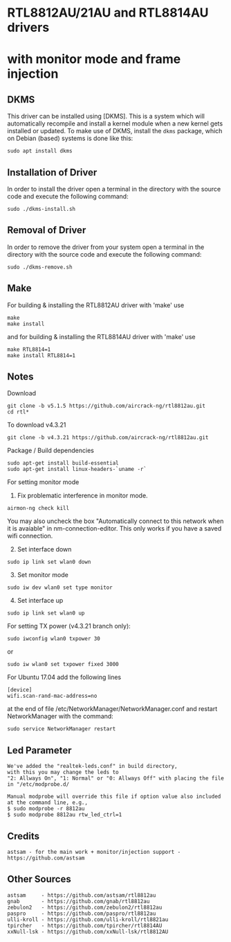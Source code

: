 # RTL8812AU/21AU and RTL8814AU drivers
# with monitor mode and frame injection


## DKMS
This driver can be installed using [DKMS]. This is a system which will automatically recompile and install a kernel module when a new kernel gets installed or updated. To make use of DKMS, install the `dkms` package, which on Debian (based) systems is done like this:
```
sudo apt install dkms
```

## Installation of Driver
In order to install the driver open a terminal in the directory with the source code and execute the following command:
```
sudo ./dkms-install.sh
```

## Removal of Driver
In order to remove the driver from your system open a terminal in the directory with the source code and execute the following command:
```
sudo ./dkms-remove.sh
```

## Make
For building & installing the RTL8812AU driver with 'make' use
```
make
make install
```
and for building & installing the RTL8814AU driver with 'make' use
```
make RTL8814=1
make install RTL8814=1
```

## Notes
Download
```
git clone -b v5.1.5 https://github.com/aircrack-ng/rtl8812au.git
cd rtl*
```
To download v4.3.21
```
git clone -b v4.3.21 https://github.com/aircrack-ng/rtl8812au.git
```
Package / Build dependencies
```
sudo apt-get install build-essential
sudo apt-get install linux-headers-`uname -r`
```
For setting monitor mode
  1. Fix problematic interference in monitor mode. 
  ```
  airmon-ng check kill
  ```
  You may also uncheck the box "Automatically connect to this network when it is avaiable" in nm-connection-editor. This only works if you have a saved wifi connection.
  
  2. Set interface down
  ```
  sudo ip link set wlan0 down
  ``` 
  3. Set monitor mode
  ```
  sudo iw dev wlan0 set type monitor
  ```
  4. Set interface up
  ```
  sudo ip link set wlan0 up
  ```
For setting TX power (v4.3.21 branch only):
```
sudo iwconfig wlan0 txpower 30
```
or
```
sudo iw wlan0 set txpower fixed 3000
```
For Ubuntu 17.04 add the following lines
```
[device]
wifi.scan-rand-mac-address=no
```
at the end of file /etc/NetworkManager/NetworkManager.conf and restart NetworkManager with the command:
```
sudo service NetworkManager restart
```

## Led Parameter
```
We've added the "realtek-leds.conf" in build directory, 
with this you may change the leds to 
"2: Allways On", "1: Normal" or "0: Allways Off" with placing the file in "/etc/modprobe.d/

Manual modprobe will override this file if option value also included at the command line, e.g.,
$ sudo modprobe -r 8812au
$ sudo modprobe 8812au rtw_led_ctrl=1
```

## Credits
```
astsam - for the main work + monitor/injection support - https://github.com/astsam
```

## Other Sources
```
astsam     - https://github.com/astsam/rtl8812au
gnab       - https://github.com/gnab/rtl8812au
zebulon2   - https://github.com/zebulon2/rtl8812au
paspro     - https://github.com/paspro/rtl8812au
ulli-kroll - https://github.com/ulli-kroll/rtl8821au
tpircher   - https://github.com/tpircher/rtl8814AU
xxNull-lsk - https://github.com/xxNull-lsk/rtl8812AU
```
